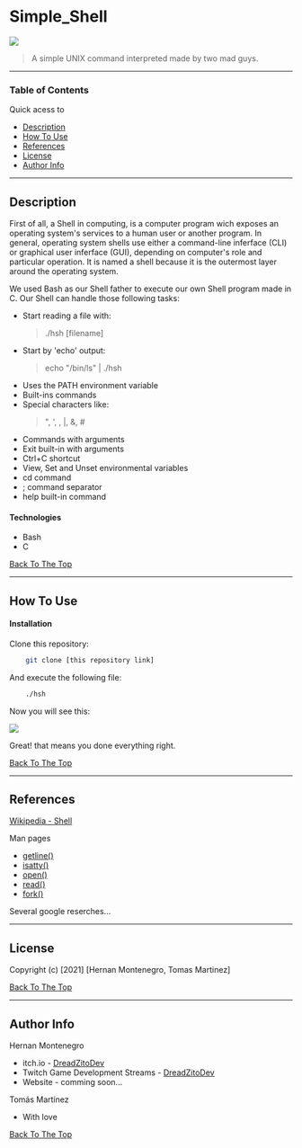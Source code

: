 # Simple_Shell

<img src="https://lh3.googleusercontent.com/NCMXi9iv6290tH_8GaAGrmeVkDb8RoQTR71WFGHEFH38lM8VtW46afBeLrLHWgHhdUtBNXMVa5wXX5CWtRCo8bUdi4vnnBMkpDPnPRlEp-dTIJ6BmU2ygfbeg5aDX1pP6b9nkZDjZUbjyKh58b8gN5mk06Xi6foLvbXLLv3SzsTd99fUPj9bQiTy6UtVleFuAVymmp4WwNyv7L3NKWyIKcr2GUFgAKC4iLClsfwU0PaAITQQxoLx8kpgq1-5Y621v-7bJ6HT9MbPJncOlja4758hcrHsHcYHer5EarpIyouJea8jbVTTfE7UNnubwjMGG9BKxcMw1NcqehlmCVrJvGsrN-ESkC9kQma9SC0BDu8_ajU_lYojH8zq5fXdIL-cHtrgoiILxL7H5RIVIiP0Z4geTVe3VrmTQXSIG95vgNnEKmxzl6bHoQyZ9BDBBoX-D0EXYK8oP7kMmuoWEWnVbpNzf3S3QHz5_823dQE9asPGDZU5h-lsWkWvPvngAdZmNqfr5yFAjgtwfmfTlJ3EbglA5LuvkOv5NIsxbl28jL2PDVOqERQiqVAW0IzzYiEaTlNv810B9ovinFxYsUlvA-TQhKCSBQn-On85E0etGoORsWj1fQp6LNz_1R6kPnWR8R56rC1OgZr4sSB0FqVhI35ecyEP7Td5P2Y7obVSgYEQQljSkBwoPRv8QbnKm0l5CEQuhO-iE-7SMAHP9VXxzg=s512-no?authuser=4">

> A simple UNIX command interpreted made by two mad guys.

---

### Table of Contents
Quick acess to

- [Description](#description)
- [How To Use](#how-to-use)
- [References](#references)
- [License](#license)
- [Author Info](#author-info)

---

## Description

First of all, a Shell in computing, is a computer program wich exposes an operating system's services to a human user or another program. In general, operating system shells use either a command-line inferface (CLI) or graphical user inferface (GUI), depending on computer's role and particular operation. It is named a shell because it is the outermost layer around the operating system.

We used Bash as our Shell father to execute our own Shell program made in C. Our Shell can handle those following tasks:
- Start reading a file  with:
    >./hsh [filename] 
- Start by 'echo' output:
    > echo "/bin/ls" | ./hsh
- Uses the PATH environment variable
- Built-ins commands
- Special characters like:
    > ", ', \, |, &, #
- Commands with arguments
- Exit built-in with arguments
- Ctrl+C shortcut
- View, Set and Unset environmental variables
- cd command
- ; command separator
- help built-in command

#### Technologies

- Bash
- C

[Back To The Top](#Simple_Shell)

---

## How To Use

#### Installation
Clone this repository:
```bash
    git clone [this repository link]
```
And execute the following file:
```bash
    ./hsh
```
Now you will see this:

<img src="https://lh3.googleusercontent.com/RZkm-RjhRHeYQrqo6cZNO2K1tGKZ8eQhXJH4XUDThGEd8gtIEnrdK9EGgiy84PWFJ3anj6EJvzfBNQ-GfusAUpTCwzaD_ZoSRRlkr5s1Obc4tBOzevYf_4LTXKPyG6Gm2XeuJWmOtBG8y51tO0leBj5Yw6Z8Uu1cnDTUAq2ToB7vM7dSibl-PFVjiDPYyZwEf-32kgxCkrpQpI3ak1U-GRJjPq8gC0SafMV_8aACmoEhoWJapGk9W11644DMsIEsg3VFh7GjV29nu8M0BmOFxhaBf7wyQkYFkyGgfLomz3Q2RF2of-s44TufrzbOIn-yYHgZVcRV5MzWjTH6erXNxmD440A4uKhv-KfS1NyOOPgiqC8_GXLk46tMKY67PDYdjPIwev9ysHbEEabtHOf11J0A33KL5Og6NA6LwtzYJ4aZNwDOg3Nax0x-RqJDmk-k7FqAX1q4ROLT16w1OswFkSmU7nWpNC-JctIqGJN1MFTDWEbq5hQpq420prpMizqkG8enDcgvm0uR-DimLZLn7hq4kSWEJZZ6Xm1Ql9NvILC5fZ3m7VoSSwk-NwsLS1u2EF9Gvs7Gui9wA-J4zDAZA3EpNGSvhy275J3jK55VhDCAFfRE6R8Clz8YxVpB4vqp2nY3QrXpmmYXvPOd-1Wlix9u8Rwdqq1TTQin_2hRMEHriiRlF3HUOY_IZ86WWGUmdm-lF5Mj4vDYxDIuopYI5g=w252-h96-no?authuser=4">

Great! that means you done everything right.

[Back To The Top](#Simple_Shell)

---

## References
[Wikipedia - Shell](https://en.wikipedia.org/wiki/Shell_(computing))


Man pages

- [getline()](https://man7.org/linux/man-pages/man3/getline.3.html)
- [isatty()](https://man7.org/linux/man-pages/man3/isatty.3.html)
- [open()](https://man7.org/linux/man-pages/man2/open.2.html)
- [read()](https://man7.org/linux/man-pages/man2/read.2.html)
- [fork()](https://man7.org/linux/man-pages/man2/fork.2.html)

Several google reserches...

---

## License 
Copyright (c) [2021] [Hernan Montenegro, Tomas Martinez]

[Back To The Top](#Simple_Shell)

---

## Author Info
Hernan Montenegro
- itch.io - [DreadZitoDev](https://dreadzitodev.itch.io)
- Twitch Game Development Streams - [DreadZitoDev](https://dreadzitodev.itch.io)
- Website - comming soon...

Tomás Martínez
- With love

[Back To The Top](#Simple_Shell)
